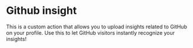 # Github insight

This is a custom action that allows you to upload insights related to GitHub on your profile.
Use this to let GitHub visitors instantly recognize your insights!
